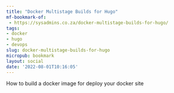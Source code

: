 ```yaml
---
title: "Docker Multistage Builds for Hugo"
mf-bookmark-of:
 - https://sysadmins.co.za/docker-multistage-builds-for-hugo/
tags:
- docker
- hugo
- devops
slug: docker-multistage-builds-for-hugo
micropub: bookmark
layout: social
date: '2022-08-01T10:16:05'
---
```

How to build a docker image for deploy your docker site